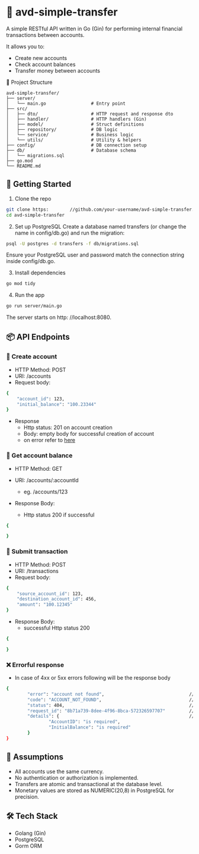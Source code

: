 # 💸 avd-simple-transfer
A simple RESTful API written in Go (Gin) for performing internal financial transactions between accounts.

It allows you to:
 - Create new accounts
 - Check account balances
 - Transfer money between accounts

📁 Project Structure
```
avd-simple-transfer/
├── server/
│   └── main.go                 # Entry point
├── src/
│   ├── dto/                    # HTTP request and response dto
│   ├── handler/                # HTTP handlers (Gin)
│   ├── model/                  # Struct definitions
│   ├── repository/             # DB logic
│   └── service/                # Business logic
│   └── utils/                  # Utility & helpers
├── config/                     # DB connection setup
├── db/                         # Database schema
│   └── migrations.sql
├── go.mod
└── README.md
```

## 🚀 Getting Started
1. Clone the repo
```bash
git clone https:        //github.com/your-username/avd-simple-transfer.git
cd avd-simple-transfer
```
2. Set up PostgreSQL
Create a database named transfers (or change the name in config/db.go) and run the migration:
```bash
psql -U postgres -d transfers -f db/migrations.sql
```
Ensure your PostgreSQL user and password match the connection string inside config/db.go.

3. Install dependencies
```bash
go mod tidy
```
4. Run the app
```bash
go run server/main.go
```
The server starts on http:        //localhost:8080.

## 📦 API Endpoints
### 📗 Create account
- HTTP Method: POST
- URI: /accounts
- Request body:
```bash
{
	"account_id": 123,
	"initial_balance": "100.23344"
}
```
- Response
	- Http status: 201 on account creation
	- Body: empty body for successful creation of account
	- on error refer to [here](#errorful-response)

### 📘 Get account balance
- HTTP Method: GET
- URI: /accounts/:accountId
	- eg. /accounts/123

- Response Body: 
	- Http status 200 if successful
```bash
{

}
```
### 💸 Submit transaction
- HTTP Method: POST
- URI: /transactions
- Request body:
```bash
{
	"source_account_id": 123,
	"destination_account_id": 456,
	"amount": "100.12345"
}
```
- Response Body: 
	- successful Http status 200
```bash
{

}
```

### ❌ Errorful response
- In case of 4xx or 5xx errors following will be the response body
```bash
{
		"error": "account not found",                                // human readble error message
		"code": "ACCOUNT_NOT_FOUND",                                 // error code for tracing
		"status": 404,                                               // http status depending on type of error occurred
		"request_id": "8b71a739-8dee-4f96-8bca-572326597707"         // request_id
		"details": {                                                 // details
				"AccountID": "is required",
				"InitialBalance": "is required"
		}
}
```

## 🔐 Assumptions
- All accounts use the same currency.
- No authentication or authorization is implemented.
- Transfers are atomic and transactional at the database level.
- Monetary values are stored as NUMERIC(20,8) in PostgreSQL for precision.

## 🛠️ Tech Stack
- Golang (Gin)
- PostgreSQL
- Gorm ORM